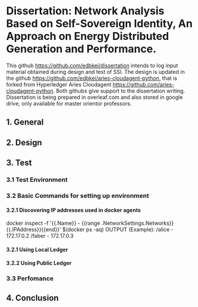 # Dissertation: Network Analysis Based on Self-Sovereign Identity, An Approach on Energy Distributed Generation and Performance.

This github https://github.com/edbkei/dissertation intends to log input material obtained during design and test of SSI. The design is updated in the github https://github.com/edbkei/aries-cloudagent-python, that is forked from Hyperledger Aries Cloudagent https://github.com/aries-cloudagent-python. Both githubs give support to the dissertation writing. Dissertation is being prepared in overleaf.com and also stored in google drive, only available for master orientor professors.

## 1. General

## 2. Design

## 3. Test
### 3.1 Test Environment

### 3.2 Basic Commands for setting up environment

#### 3.2.1 Discovering IP addresses used in docker agents

docker inspect -f '{{.Name}} - {{range .NetworkSettings.Networks}}{{.IPAddress}}{{end}}' $(docker ps -aq)
OUTPUT (Example):
/alice - 172.17.0.2
/faber - 172.17.0.3

#### 3.2.1 Using Local Ledger

#### 3.2.2 Using Public Ledger

### 3.3 Perfomance

## 4. Conclusion
